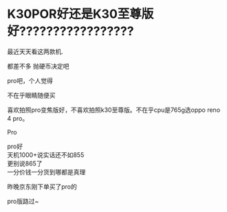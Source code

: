 # K30POR好还是K30至尊版好?????????????????


最近天天看这两款机.

都差不多 抛硬币决定吧

pro吧，个人觉得

不在乎眼睛随便买<img id="aimg_X35M6" onclick="zoom(this, this.src, 0, 0, 0)" class="zoom" src="https://cdn.jsdelivr.net/gh/hishis/forum-master/public/images/patch.gif" onmouseover="img_onmouseoverfunc(this)" onload="thumbImg(this)" border="0" alt="" />

喜欢拍照pro变焦版好，不喜欢拍照k30至尊版。不在乎cpu是765g选oppo reno 4 pro。

Pro

pro好<br />
天机1000+说实话还不如855<br />
更别说865了<br />
一分价钱一分货到哪都是真理

昨晚京东刚下单买了pro的<br />
<img id="aimg_qQRlX" onclick="zoom(this, this.src, 0, 0, 0)" class="zoom" src="https://i.loli.net/2020/10/24/micGlEwgxBpJ7IS.png" onmouseover="img_onmouseoverfunc(this)" onload="thumbImg(this)" border="0" alt="" />

pro版路过~<img src="static/image/smiley/default/lol.gif" smilieid="12" border="0" alt="" />
